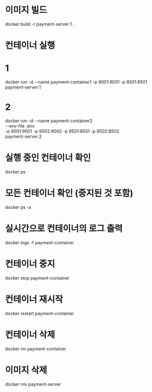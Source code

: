 # 이미지 빌드
docker build -t payment-server:1 .

# 컨테이너 실행
# 1
docker run -d --name payment-container1 -p 9001:9001 -p 8501:8501 payment-server:1

# 2
docker run -d --name payment-container2 \
    --env-file .env \
    -p 9001:9001 -p 9002:9002 -p 8501:8501 -p 8502:8502 \
    payment-server:2

# 실행 중인 컨테이너 확인
docker ps

# 모든 컨테이너 확인 (중지된 것 포함)
docker ps -a

# 실시간으로 컨테이너의 로그 출력
docker logs -f payment-container

# 컨테이너 중지
docker stop payment-container

# 컨테이너 재시작
docker restart payment-container

# 컨테이너 삭제
docker rm payment-container

# 이미지 삭제
docker rmi payment-server
